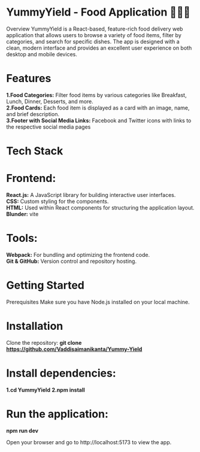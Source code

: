 # YummyYield - Food Application 🍔🍕🍣
Overview
YummyYield is a React-based, feature-rich food delivery web application that allows users to browse a variety of food items, filter by categories, and search for specific dishes. The app is designed with a clean, modern interface and provides an excellent user experience on both desktop and mobile devices.

# Features
**1.Food Categories:** Filter food items by various categories like Breakfast, Lunch, Dinner, Desserts, and more.<br>
**2.Food Cards:** Each food item is displayed as a card with an image, name, and brief description.<br>
**3.Footer with Social Media Links:** Facebook and Twitter icons with links to the respective social media pages<br>

# Tech Stack
# Frontend:
**React.js:** A JavaScript library for building interactive user interfaces.<br>
**CSS:** Custom styling for the components.<br>
**HTML:** Used within React components for structuring the application layout.<br>
**Blunder:** vite

# Tools:
**Webpack:** For bundling and optimizing the frontend code.<br>
**Git & GitHub:** Version control and repository hosting.

# Getting Started
Prerequisites
Make sure you have Node.js installed on your local machine.

# Installation
Clone the repository:
**git clone https://github.com/Vaddisaimanikanta/Yummy-Yield**

# Install dependencies:
**1.cd YummyYield**
**2.npm install**

# Run the application:
**npm run dev**

Open your browser and go to http://localhost:5173 to view the app.
